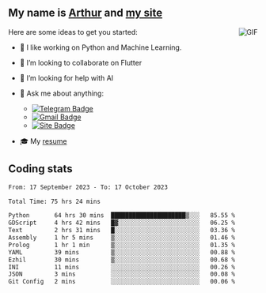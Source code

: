 
## My name is [Arthur](https://www.linkedin.com/in/arthur-novais-201420/) and [my site](https://arthurcn96.github.io/)

<!--
**Arthurcn96/Arthurcn96** is a ✨ _special_ ✨ repository because its `README.md` (this file) appears on your GitHub profile.
-->
<img align="right"  max-width="440" max-height="240" alt="GIF" src="https://raw.githubusercontent.com/Arthurcn96/Arthurcn96/master/helloThere.gif" />

Here are some ideas to get you started:

- 🤖 I like working on Python and Machine Learning.
- 👯 I’m looking to collaborate on Flutter
- 🤔 I’m looking for help with AI
- 💬 Ask me about anything:
    - [![Telegram Badge](https://img.shields.io/badge/-@Arthurcn9-0088cc?style=for-the-badge&logo=Telegram&logoColor=white)](https://t.me/Arthurcn9)
    - [![Gmail Badge](https://img.shields.io/badge/-@Arthurcn9-red?style=for-the-badge&logo=Gmail&logoColor=white)](mailto:Arthurcn96@gmail.com)
    - [![Site Badge](https://img.shields.io/badge/arthurcn96.github.io-informational?style=for-the-badge&logo=internetexplorer)](https://arthurcn96.github.io/)

- 🎓 My [resume](https://github.com/Arthurcn96/resume/blob/master/Resume_PT-BR.pdf)


## Coding stats
<!--START_SECTION:waka-->

```txt
From: 17 September 2023 - To: 17 October 2023

Total Time: 75 hrs 24 mins

Python       64 hrs 30 mins  █████████████████████▒░░░   85.55 %
GDScript     4 hrs 42 mins   █▓░░░░░░░░░░░░░░░░░░░░░░░   06.25 %
Text         2 hrs 31 mins   █░░░░░░░░░░░░░░░░░░░░░░░░   03.36 %
Assembly     1 hr 5 mins     ▒░░░░░░░░░░░░░░░░░░░░░░░░   01.46 %
Prolog       1 hr 1 min      ▒░░░░░░░░░░░░░░░░░░░░░░░░   01.35 %
YAML         39 mins         ▒░░░░░░░░░░░░░░░░░░░░░░░░   00.88 %
Ezhil        30 mins         ▒░░░░░░░░░░░░░░░░░░░░░░░░   00.68 %
INI          11 mins         ░░░░░░░░░░░░░░░░░░░░░░░░░   00.26 %
JSON         3 mins          ░░░░░░░░░░░░░░░░░░░░░░░░░   00.08 %
Git Config   2 mins          ░░░░░░░░░░░░░░░░░░░░░░░░░   00.06 %
```

<!--END_SECTION:waka-->
